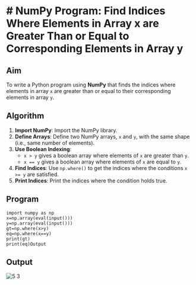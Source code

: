 # # NumPy Program: Find Indices Where Elements in Array x are Greater Than or Equal to Corresponding Elements in Array y

##  Aim
To write a Python program using **NumPy** that finds the indices where elements in array `x` are greater than or equal to their corresponding elements in array `y`.

##  Algorithm
1. **Import NumPy**: Import the NumPy library.
2. **Define Arrays**: Define two NumPy arrays, `x` and `y`, with the same shape (i.e., same number of elements).
3. **Use Boolean Indexing**: 
   - `x > y` gives a boolean array where elements of `x` are greater than `y`.
   - `x == y` gives a boolean array where elements of `x` are equal to `y`.
4. **Find Indices**: Use `np.where()` to get the indices where the conditions `x >= y` are satisfied.
5. **Print Indices**: Print the indices where the condition holds true.

##  Program
```
import numpy as np
x=np.array(eval(input()))
y=np.array(eval(input()))
gt=np.where(x>y)
eq=np.where(x==y)
print(gt)
print(eq)Output
```

## Output
![5 3](https://github.com/user-attachments/assets/0e0b0671-abc1-4a9f-a978-de0052e0f504)
